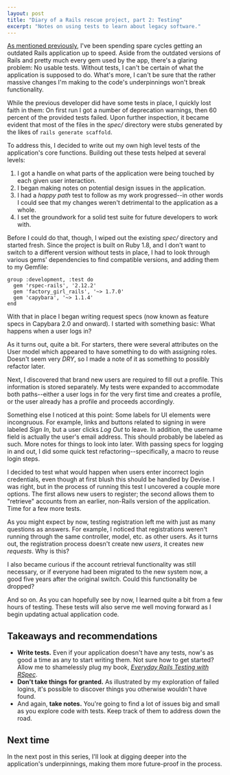 ```yaml
---
layout: post
title: "Diary of a Rails rescue project, part 2: Testing"
excerpt: "Notes on using tests to learn about legacy software."
---
```


[As mentioned previously](/2013/03/21/rails-rescue-1-setup.html), I've been spending spare cycles getting an outdated Rails application up to speed. Aside from the outdated versions of Rails and pretty much every gem used by the app, there's a glaring problem: No usable tests. Without tests, I can't be certain of what the application is supposed to do. What's more, I can't be sure that the rather massive changes I'm making to the code's underpinnings won't break functionality.

While the previous developer did have some tests in place, I quickly lost faith in them: On first run I got a number of deprecation warnings, then 60 percent of the provided tests failed. Upon further inspection, it became evident that most of the files in the *spec/* directory were stubs generated by the likes of `rails generate scaffold`.

To address this, I decided to write out my own high level tests of the application's core functions. Building out these tests helped at several levels:

1. I got a handle on what parts of the application were being touched by each given user interaction.
2. I began making notes on potential design issues in the application.
3. I had a *happy path* test to follow as my work progressed--in other words I could see that my changes weren't detrimental to the application as a whole.
4. I set the groundwork for a solid test suite for future developers to work with.

Before I could do that, though, I wiped out the existing *spec/* directory and started fresh. Since the project is built on Ruby 1.8, and I don't want to switch to a different version without tests in place, I had to look through various gems' dependencies to find compatible versions, and adding them to my Gemfile:

    group :development, :test do
      gem 'rspec-rails', '2.12.2'
      gem 'factory_girl_rails', '~> 1.7.0'
      gem 'capybara', '~> 1.1.4'
    end

With that in place I began writing request specs (now known as feature specs in Capybara 2.0 and onward). I started with something basic: What happens when a user logs in?

As it turns out, quite a bit. For starters, there were several attributes on the User model which appeared to have something to do with assigning roles. Doesn't seem very *DRY*, so I made a note of it as something to possibly refactor later.

Next, I discovered that brand new users are required to fill out a profile. This information is stored separately. My tests were expanded to accommodate both paths--either a user logs in for the very first time and creates a profile, or the user already has a profile and proceeds accordingly.

Something else I noticed at this point: Some labels for UI elements were incongruous. For example, links and buttons related to signing in were labeled *Sign In*, but a user clicks *Log Out* to leave. In addition, the username field is actually the user's email address. This should probably be labeled as such. More notes for things to look into later. With passing specs for logging in and out, I did some quick test refactoring--specifically, a macro to reuse login steps.

I decided to test what would happen when users enter incorrect login credentials, even though at first blush this should be handled by Devise. I was right, but in the process of running this test I uncovered a couple more options. The first allows new users to register; the second allows them to "retrieve" accounts from an earlier, non-Rails version of the application. Time for a few more tests.

As you might expect by now, testing registration left me with just as many questions as answers. For example, I noticed that registrations weren't running through the same controller, model, etc. as other users. As it turns out, the registration process doesn't create new *users*, it creates new *requests*. Why is this?

I also became curious if the account retrieval functionality was still necessary, or if everyone had been migrated to the new system now, a good five years after the original switch. Could this functionality be dropped?

And so on. As you can hopefully see by now, I learned quite a bit from a few hours of testing. These tests will also serve me well moving forward as I begin updating actual application code.

## Takeaways and recommendations

- **Write tests.** Even if your application doesn't have any tests, now's as good a time as any to start writing them. Not sure how to get started? Allow me to shamelessly plug my book, *[Everyday Rails Testing with RSpec](https://leanpub.com/everydayrailsrspec)*.
- **Don't take things for granted.** As illustrated by my exploration of failed logins, it's possible to discover things you otherwise wouldn't have found.
- And again, **take notes.** You're going to find a lot of issues big and small as you explore code with tests. Keep track of them to address down the road.

## Next time

In the next post in this series, I'll look at digging deeper into the application's underpinnings, making them more future-proof in the process.